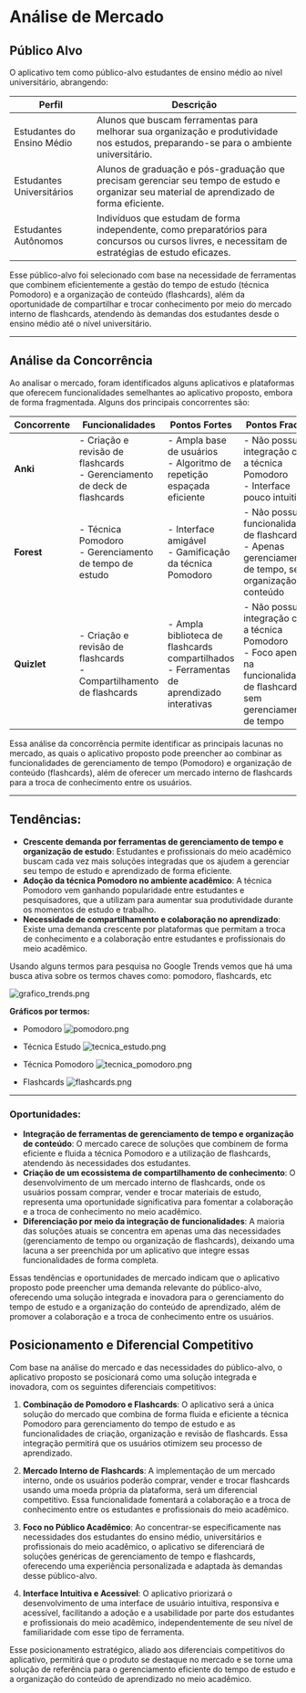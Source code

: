 # Análise de Mercado

## Público Alvo
O aplicativo tem como público-alvo estudantes de ensino médio ao nível universitário, abrangendo:

| Perfil | Descrição |
| --- | --- |
| Estudantes do Ensino Médio | Alunos que buscam ferramentas para melhorar sua organização e produtividade nos estudos, preparando-se para o ambiente universitário. |
| Estudantes Universitários | Alunos de graduação e pós-graduação que precisam gerenciar seu tempo de estudo e organizar seu material de aprendizado de forma eficiente. |
| Estudantes Autônomos | Indivíduos que estudam de forma independente, como preparatórios para concursos ou cursos livres, e necessitam de estratégias de estudo eficazes. |

Esse público-alvo foi selecionado com base na necessidade de ferramentas que combinem eficientemente a gestão do tempo de estudo (técnica Pomodoro) e a organização de conteúdo (flashcards), além da oportunidade de compartilhar e trocar conhecimento por meio do mercado interno de flashcards, atendendo às demandas dos estudantes desde o ensino médio até o nível universitário.

---

## Análise da Concorrência

Ao analisar o mercado, foram identificados alguns aplicativos e plataformas que oferecem funcionalidades semelhantes ao aplicativo proposto, embora de forma fragmentada. Alguns dos principais concorrentes são:

| **Concorrente** | **Funcionalidades**                                                               | **Pontos** **Fortes** | **Pontos** **Fracos**                                                                                                                 |
| --- |-------------------------------------------------------------------------------| --- |-------------------------------------------------------------------------------------------------------------------------------|
| **Anki** | - Criação e revisão de flashcards <br/> - Gerenciamento de deck de flashcards | - Ampla base de usuários <br/> - Algoritmo de repetição espaçada eficiente | - Não possui integração com a técnica Pomodoro <br/> - Interface pouco intuitiva                                              |
| **Forest** | - Técnica Pomodoro <br/> - Gerenciamento de tempo de estudo                    | - Interface amigável <br/> - Gamificação da técnica Pomodoro | - Não possui funcionalidades de flashcards <br/> - Apenas gerenciamento de tempo, sem organização de conteúdo                  |
| **Quizlet** | - Criação e revisão de flashcards <br/> - Compartilhamento de flashcards       | - Ampla biblioteca de flashcards compartilhados <br/> - Ferramentas de aprendizado interativas | - Não possui integração com a técnica Pomodoro <br/> - Foco apenas na funcionalidade de flashcards, sem gerenciamento de tempo |

Essa análise da concorrência permite identificar as principais lacunas no mercado, as quais o aplicativo proposto pode preencher ao combinar as funcionalidades de gerenciamento de tempo (Pomodoro) e organização de conteúdo (flashcards), além de oferecer um mercado interno de flashcards para a troca de conhecimento entre os usuários.

---

## Tendências:
- **Crescente demanda por ferramentas de gerenciamento de tempo e organização de estudo**: Estudantes e profissionais do meio acadêmico buscam cada vez mais soluções integradas que os ajudem a gerenciar seu tempo de estudo e aprendizado de forma eficiente.
- **Adoção da técnica Pomodoro no ambiente acadêmico**: A técnica Pomodoro vem ganhando popularidade entre estudantes e pesquisadores, que a utilizam para aumentar sua produtividade durante os momentos de estudo e trabalho.
- **Necessidade de compartilhamento e colaboração no aprendizado**: Existe uma demanda crescente por plataformas que permitam a troca de conhecimento e a colaboração entre estudantes e profissionais do meio acadêmico.

Usando alguns termos para pesquisa no Google Trends vemos que há uma busca ativa sobre os termos chaves como: pomodoro, flashcards, etc

![grafico_trends.png](../images/grafico_trends.png)

**Gráficos por termos:**
- Pomodoro
![pomodoro.png](../images/pomodoro.png)

- Técnica Estudo
![tecnica_estudo.png](../images/tecnica_estudo.png)

- Técnica Pomodoro
![tecnica_pomodoro.png](../images/tecnica_pomodoro.png)

- Flashcards
![flashcards.png](../images/flashcards.png)

---

### Oportunidades:
- **Integração de ferramentas de gerenciamento de tempo e organização de conteúdo**: O mercado carece de soluções que combinem de forma eficiente e fluida a técnica Pomodoro e a utilização de flashcards, atendendo às necessidades dos estudantes.
- **Criação de um ecossistema de compartilhamento de conhecimento**: O desenvolvimento de um mercado interno de flashcards, onde os usuários possam comprar, vender e trocar materiais de estudo, representa uma oportunidade significativa para fomentar a colaboração e a troca de conhecimento no meio acadêmico.
- **Diferenciação por meio da integração de funcionalidades**: A maioria das soluções atuais se concentra em apenas uma das necessidades (gerenciamento de tempo ou organização de flashcards), deixando uma lacuna a ser preenchida por um aplicativo que integre essas funcionalidades de forma completa.

Essas tendências e oportunidades de mercado indicam que o aplicativo proposto pode preencher uma demanda relevante do público-alvo, oferecendo uma solução integrada e inovadora para o gerenciamento do tempo de estudo e a organização do conteúdo de aprendizado, além de promover a colaboração e a troca de conhecimento entre os usuários.

## Posicionamento e Diferencial Competitivo

Com base na análise do mercado e das necessidades do público-alvo, o aplicativo proposto se posicionará como uma solução integrada e inovadora, com os seguintes diferenciais competitivos:

1. **Combinação de Pomodoro e Flashcards**: O aplicativo será a única solução do mercado que combina de forma fluida e eficiente a técnica Pomodoro para gerenciamento do tempo de estudo e as funcionalidades de criação, organização e revisão de flashcards. Essa integração permitirá que os usuários otimizem seu processo de aprendizado.

2. **Mercado Interno de Flashcards**: A implementação de um mercado interno, onde os usuários poderão comprar, vender e trocar flashcards usando uma moeda própria da plataforma, será um diferencial competitivo. Essa funcionalidade fomentará a colaboração e a troca de conhecimento entre os estudantes e profissionais do meio acadêmico.

3. **Foco no Público Acadêmico**: Ao concentrar-se especificamente nas necessidades dos estudantes do ensino médio, universitários e profissionais do meio acadêmico, o aplicativo se diferenciará de soluções genéricas de gerenciamento de tempo e flashcards, oferecendo uma experiência personalizada e adaptada às demandas desse público-alvo.

4. **Interface Intuitiva e Acessível**: O aplicativo priorizará o desenvolvimento de uma interface de usuário intuitiva, responsiva e acessível, facilitando a adoção e a usabilidade por parte dos estudantes e profissionais do meio acadêmico, independentemente de seu nível de familiaridade com esse tipo de ferramenta.

Esse posicionamento estratégico, aliado aos diferenciais competitivos do aplicativo, permitirá que o produto se destaque no mercado e se torne uma solução de referência para o gerenciamento eficiente do tempo de estudo e a organização do conteúdo de aprendizado no meio acadêmico.